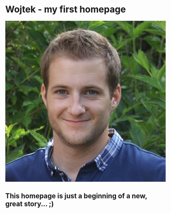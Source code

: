 # Wojtek - my first homepage

![Wojtek](images/Wojtek.jpg)

## This homepage is just a beginning of a new, great story... ;) 
